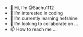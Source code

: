 - 👋 Hi, I’m @Sachu1112
- 👀 I’m interested in coding
- 🌱 I’m currently learning hefshine
- 💞️ I’m looking to collaborate on ...
- 📫 How to reach me ...

<!---
Sachu1112/Sachu1112 is a ✨ special ✨ repository because its `README.md` (this file) appears on your GitHub profile.
You can click the Preview link to take a look at your changes.
--->
